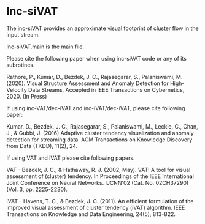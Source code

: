 # Inc-siVAT
The inc-siVAT provides an approximate visual footprint of cluster flow in the input stream. 


Inc-siVAT.main is the main file.


Please cite the following paper when using inc-siVAT code or any of its subrotines.

Rathore, P., Kumar, D., Bezdek, J. C., Rajasegarar, S., Palaniswami, M.(2020). Visual Structure Assessment and Anomaly Detection for High-Velocity Data Streams, Accepted in IEEE Transactions on Cybernetics, 2020. (In Press)



If using inc-VAT/dec-iVAT and inc-iVAT/dec-iVAT, please cite following paper:

Kumar, D., Bezdek, J. C., Rajasegarar, S., Palaniswami, M., Leckie, C., Chan, J., & Gubbi, J. (2016) Adaptive cluster tendency visualization and anomaly detection for streaming data. ACM Transactions on Knowledge Discovery from Data (TKDD), 11(2), 24.




If using VAT and iVAT please cite following papers.


VAT - Bezdek, J. C., & Hathaway, R. J. (2002, May). VAT: A tool for visual assessment of (cluster) tendency. In Proceedings of the  IEEE International Joint Conference on Neural Networks. IJCNN'02 (Cat. No. 02CH37290) (Vol. 3, pp. 2225-2230). 


iVAT -  Havens, T. C., & Bezdek, J. C. (2011). An efficient formulation of the improved visual assessment of cluster tendency (iVAT) algorithm. IEEE Transactions on Knowledge and Data Engineering, 24(5), 813-822.

